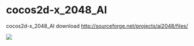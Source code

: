 # cocos2d-x_2048_AI
cocos2d-x_2048_AI
download  http://sourceforge.net/projects/ai2048/files/

<img src="https://github.com/tiancode/cocos2d-x_2048_AI/blob/master/Resources/Screen%20Shot%202015-06-03%20at%2011.04.49%20AM.png" >
